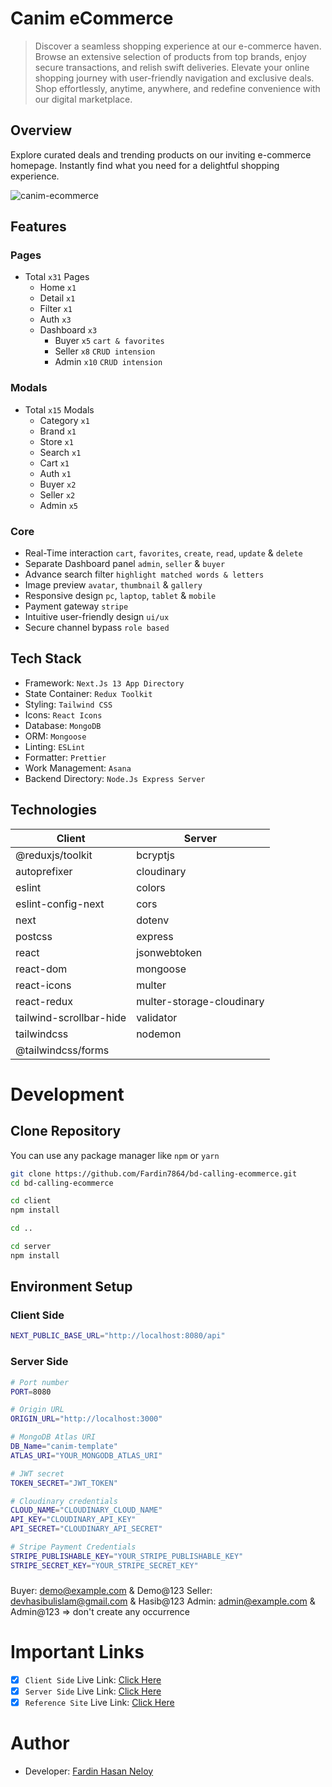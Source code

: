 
# Canim eCommerce

> Discover a seamless shopping experience at our e-commerce haven. Browse an extensive selection of products from top brands, enjoy secure transactions, and relish swift deliveries. Elevate your online shopping journey with user-friendly navigation and exclusive deals. Shop effortlessly, anytime, anywhere, and redefine convenience with our digital marketplace.

## Overview

Explore curated deals and trending products on our inviting e-commerce homepage. Instantly find what you need for a delightful shopping experience.

![canim-ecommerce](./canim-ecommerce.png)

## Features

### Pages

- Total `x31` Pages
  - Home `x1`
  - Detail `x1`
  - Filter `x1`
  - Auth `x3`
  - Dashboard `x3`
    - Buyer `x5` `cart & favorites`
    - Seller `x8` `CRUD intension`
    - Admin `x10` `CRUD intension`

### Modals

- Total `x15` Modals
  - Category `x1`
  - Brand `x1`
  - Store `x1`
  - Search `x1`
  - Cart `x1`
  - Auth `x1`
  - Buyer `x2`
  - Seller `x2`
  - Admin `x5`

### Core

- Real-Time interaction `cart`, `favorites`, `create`, `read`, `update` & `delete`
- Separate Dashboard panel `admin`, `seller` & `buyer`
- Advance search filter `highlight matched words & letters`
- Image preview `avatar`, `thumbnail` & `gallery`
- Responsive design `pc`, `laptop`, `tablet` & `mobile`
- Payment gateway `stripe`
- Intuitive user-friendly design `ui/ux`
- Secure channel bypass `role based`

## Tech Stack

- Framework: `Next.Js 13 App Directory`
- State Container: `Redux Toolkit`
- Styling: `Tailwind CSS`
- Icons: `React Icons`
- Database: `MongoDB`
- ORM: `Mongoose`
- Linting: `ESLint`
- Formatter: `Prettier`
- Work Management: `Asana`
- Backend Directory: `Node.Js Express Server`

## Technologies

| Client                  | Server                    |
| ----------------------- | ------------------------- |
| @reduxjs/toolkit        | bcryptjs                  |
| autoprefixer            | cloudinary                |
| eslint                  | colors                    |
| eslint-config-next      | cors                      |
| next                    | dotenv                    |
| postcss                 | express                   |
| react                   | jsonwebtoken              |
| react-dom               | mongoose                  |
| react-icons             | multer                    |
| react-redux             | multer-storage-cloudinary |
| tailwind-scrollbar-hide | validator                 |
| tailwindcss             | nodemon                   |
| @tailwindcss/forms      |

# Development

## Clone Repository

You can use any package manager like `npm` or `yarn`

```bash
git clone https://github.com/Fardin7864/bd-calling-ecommerce.git
cd bd-calling-ecommerce

cd client
npm install

cd ..

cd server
npm install
```

## Environment Setup

### Client Side

```bash
NEXT_PUBLIC_BASE_URL="http://localhost:8080/api"
```

### Server Side

```bash
# Port number
PORT=8080

# Origin URL
ORIGIN_URL="http://localhost:3000"

# MongoDB Atlas URI
DB_Name="canim-template"
ATLAS_URI="YOUR_MONGODB_ATLAS_URI"

# JWT secret
TOKEN_SECRET="JWT_TOKEN"

# Cloudinary credentials
CLOUD_NAME="CLOUDINARY_CLOUD_NAME"
API_KEY="CLOUDINARY_API_KEY"
API_SECRET="CLOUDINARY_API_SECRET"

# Stripe Payment Credentials
STRIPE_PUBLISHABLE_KEY="YOUR_STRIPE_PUBLISHABLE_KEY"
STRIPE_SECRET_KEY="YOUR_STRIPE_SECRET_KEY"
```
###
Buyer: demo@example.com & Demo@123
Seller: devhasibulislam@gmail.com & Hasib@123
Admin: admin@example.com & Admin@123 => don't create any occurrence 

# Important Links

- [x] `Client Side` Live Link: [Click Here](https://client-bd-calling-ecommerce.vercel.app/)
- [x] `Server Side` Live Link: [Click Here](https://server-bd-calling-ecommerce.vercel.app/)
- [x] `Reference Site` Live Link: [Click Here](https://chisnghiax.com/ciseco/)

# Author

- Developer: [Fardin Hasan Neloy](https://fardinhasan.netlify.app/)
